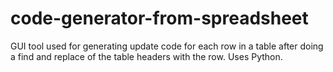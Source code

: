 # code-generator-from-spreadsheet
GUI tool used for generating update code for each row in a table after doing a find and replace of the table headers with the row. Uses Python.
